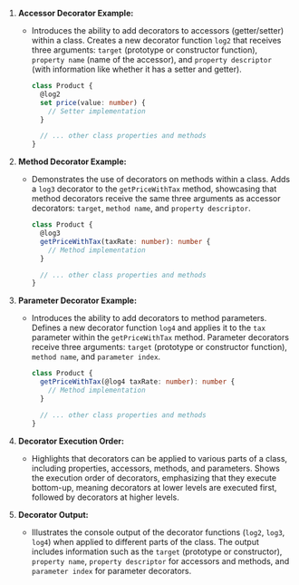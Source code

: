 1. **Accessor Decorator Example:**

   - Introduces the ability to add decorators to accessors (getter/setter) within a class. Creates a new decorator function `log2` that receives three arguments: `target` (prototype or constructor function), `property name` (name of the accessor), and `property descriptor` (with information like whether it has a setter and getter).

     ```typescript
     class Product {
       @log2
       set price(value: number) {
         // Setter implementation
       }

       // ... other class properties and methods
     }
     ```

2. **Method Decorator Example:**

   - Demonstrates the use of decorators on methods within a class. Adds a `log3` decorator to the `getPriceWithTax` method, showcasing that method decorators receive the same three arguments as accessor decorators: `target`, `method name`, and `property descriptor`.

     ```typescript
     class Product {
       @log3
       getPriceWithTax(taxRate: number): number {
         // Method implementation
       }

       // ... other class properties and methods
     }
     ```

3. **Parameter Decorator Example:**

   - Introduces the ability to add decorators to method parameters. Defines a new decorator function `log4` and applies it to the `tax` parameter within the `getPriceWithTax` method. Parameter decorators receive three arguments: `target` (prototype or constructor function), `method name`, and `parameter index`.

     ```typescript
     class Product {
       getPriceWithTax(@log4 taxRate: number): number {
         // Method implementation
       }

       // ... other class properties and methods
     }
     ```

4. **Decorator Execution Order:**

   - Highlights that decorators can be applied to various parts of a class, including properties, accessors, methods, and parameters. Shows the execution order of decorators, emphasizing that they execute bottom-up, meaning decorators at lower levels are executed first, followed by decorators at higher levels.

5. **Decorator Output:**
   - Illustrates the console output of the decorator functions (`log2`, `log3`, `log4`) when applied to different parts of the class. The output includes information such as the `target` (prototype or constructor), `property name`, `property descriptor` for accessors and methods, and `parameter index` for parameter decorators.
